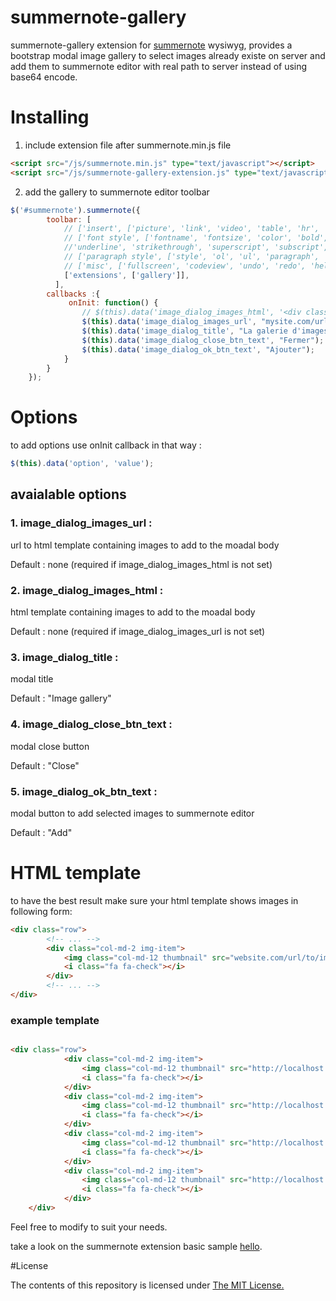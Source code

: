 # summernote-gallery
summernote-gallery extension for [summernote](https://github.com/summernote/summernote/) wysiwyg, provides a bootstrap modal image gallery to select images already existe on server and add them to summernote editor with real path to server instead of using base64 encode.
# Installing
1. include extension file after summernote.min.js file

```html
<script src="/js/summernote.min.js" type="text/javascript"></script>
<script src="/js/summernote-gallery-extension.js" type="text/javascript"></script>
```
2. add the gallery to summernote editor toolbar

```javascript
$('#summernote').summernote({
        toolbar: [
            // ['insert', ['picture', 'link', 'video', 'table', 'hr', 'gallery']],
            // ['font style', ['fontname', 'fontsize', 'color', 'bold', 'italic', 
            //'underline', 'strikethrough', 'superscript', 'subscript', 'clear']],
            // ['paragraph style', ['style', 'ol', 'ul', 'paragraph', 'height']],
            // ['misc', ['fullscreen', 'codeview', 'undo', 'redo', 'help']]
            ['extensions', ['gallery']],
          ],
        callbacks :{
             onInit: function() {
                // $(this).data('image_dialog_images_html', '<div class="row"..');
                $(this).data('image_dialog_images_url', "mysite.com/url/to/html/gallery.php");
                $(this).data('image_dialog_title', "La galerie d'images");
                $(this).data('image_dialog_close_btn_text', "Fermer");
                $(this).data('image_dialog_ok_btn_text', "Ajouter");
            }
        }
    });
```
# Options
to add options use onInit callback in that way :
```javascript 
$(this).data('option', 'value'); 
```
## avaialable options
### 1. image_dialog_images_url : 
url to html template containing images to add to the moadal body 

Default : none (required if image_dialog_images_html is not set)

### 2. image_dialog_images_html : 
html template containing images to add to the moadal body

Default : none (required if image_dialog_images_url is not set)

### 3. image_dialog_title : 
modal title

Default : "Image gallery"

### 4. image_dialog_close_btn_text : 
modal close button

Default : "Close"

### 5. image_dialog_ok_btn_text : 
modal button to add selected images to summernote editor 

Default : "Add"
# HTML template
to have the best result make sure your html template shows images in following form:

```html
<div class="row">
        <!-- ... -->
        <div class="col-md-2 img-item">
            <img class="col-md-12 thumbnail" src="website.com/url/to/image.jpg" alt="a galerie test" />
            <i class="fa fa-check"></i>
        </div>
        <!-- ... -->
</div>
```
### example template
```html

<div class="row">
            <div class="col-md-2 img-item">
                <img class="col-md-12 thumbnail" src="http://localhost:3030/storage/content/365/gallery/865b7acdbfc7a08a6c2d97350917da11.jpg" alt="a galerie test" />
                <i class="fa fa-check"></i>
            </div>
            <div class="col-md-2 img-item">
                <img class="col-md-12 thumbnail" src="http://localhost:3030/storage/content/365/gallery/9b952bb0c0d2771fcab06207e3a7e512.jpg" alt="a galerie test" />
                <i class="fa fa-check"></i>
            </div>
            <div class="col-md-2 img-item">
                <img class="col-md-12 thumbnail" src="http://localhost:3030/storage/content/365/gallery/bed271fd23cd9d4e49532fdef7ef05f6.jpg" alt="a galerie test" />
                <i class="fa fa-check"></i>
            </div>
            <div class="col-md-2 img-item">
                <img class="col-md-12 thumbnail" src="http://localhost:3030/storage/content/365/gallery/ec271099b2d93d8cadc671ed4ebc8ed3.jpg" alt="a galerie test" />
                <i class="fa fa-check"></i>
            </div>
    </div>
```

Feel free to modify to suit your needs.

take a look on the summernote extension basic sample [hello](https://github.com/summernote/summernote/blob/v0.7.0/examples/plugin-hello.html).

#License

The contents of this repository is licensed under [The MIT License.](https://opensource.org/licenses/MIT)
